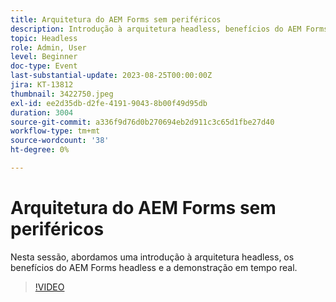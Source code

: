```yaml
---
title: Arquitetura do AEM Forms sem periféricos
description: Introdução à arquitetura headless, benefícios do AEM Forms headless e demonstração ao vivo.
topic: Headless
role: Admin, User
level: Beginner
doc-type: Event
last-substantial-update: 2023-08-25T00:00:00Z
jira: KT-13812
thumbnail: 3422750.jpeg
exl-id: ee2d35db-d2fe-4191-9043-8b00f49d95db
duration: 3004
source-git-commit: a336f9d76d0b270694eb2d911c3c65d1fbe27d40
workflow-type: tm+mt
source-wordcount: '38'
ht-degree: 0%

---
```


# Arquitetura do AEM Forms sem periféricos

Nesta sessão, abordamos uma introdução à arquitetura headless, os benefícios do AEM Forms headless e a demonstração em tempo real.

>[!VIDEO](https://video.tv.adobe.com/v/3422750/?learn=on)
